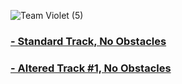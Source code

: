 ![Team Violet (5)](https://github.com/user-attachments/assets/d1febbea-0102-436c-9978-be1dac59a2ae)

### [- Standard Track, No Obstacles]()
### [- Altered Track #1, No Obstacles]()
